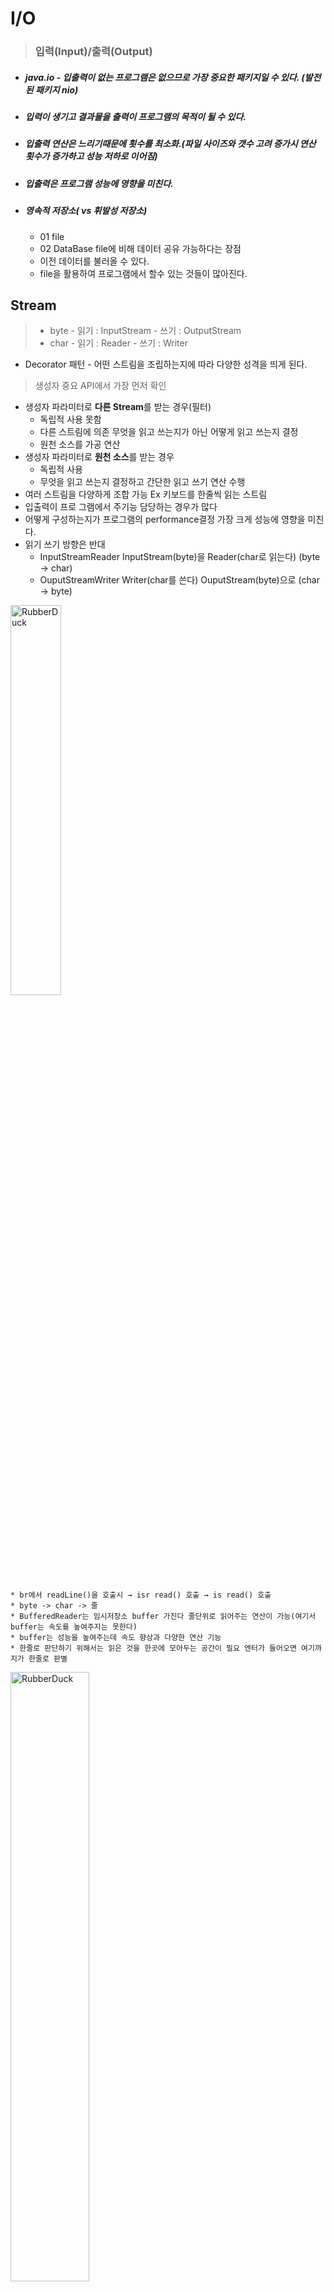 
# I/O
>### 입력(Input)/출력(Output)
* ##### java.io - 입출력이 없는 프로그램은 없으므로 가장 중요한 패키지일 수 있다. (발전된 패키지 nio)
* ##### 입력이 생기고 결과물을 출력이 프로그램의 목적이 될 수 있다.
* ##### 입출력 연산은 느리기때문에 횟수를 최소화.(파일 사이즈와 갯수 고려 증가시 연산 횟수가 증가하고 성능 저하로 이어짐)
* ##### 입출력은 프로그램 성능에 영향을 미친다.
* ##### 영속적 저장소( vs 휘발성 저장소)
    * 01 file
    * 02 DataBase file에 비해 데이터 공유 가능하다는 장점
    * 이전 데이터를 불러올 수 있다.
    * file을 활용하여 프로그램에서 할수 있는 것들이 많아진다.
## Stream
 > * byte - 읽기 : InputStream - 쓰기 : OutputStream
 > * char - 읽기 : Reader - 쓰기 : Writer
* Decorator 패턴 - 어떤 스트림을 조립하는지에 따라 다양한 성격을 띄게 된다.
> 생성자 중요 API에서 가장 먼저 확인
* 생성자 파라미터로 **다른 Stream**를 받는 경우(필터)
	*  독립적 사용 못함 
	*  다른 스트림에 의존 무엇을 읽고 쓰는지가 아닌 어떻게 읽고 쓰는지 결정
	*  원천 소스를 가공 연산
* 생성자 파라미터로 **원천 소스**를 받는 경우
	*  독립적 사용 
	*  무엇을 읽고 쓰는지 결정하고 간단한 읽고 쓰기 연산 수행
* 여러 스트림을 다양하게 조합 가능 Ex 키보드를 한줄씩 읽는 스트림
* 입출력이 프로 그램에서 주기능 담당하는 경우가 많다
* 어떻게 구성하는지가 프로그램의 performance결정 가장 크게 성능에 영향을 미친다.
* 읽기 쓰기 방향은 반대
	* InputStreamReader InputStream(byte)을 Reader(char로 읽는다) (byte -> char)
	* OuputStreamWriter Writer(char를 쓴다) OuputStream(byte)으로 (char -> byte)

<img src="https://postfiles.pstatic.net/MjAyMjA2MDhfNSAg/MDAxNjU0Njg0Mzc1NTY0.1ohc1pSPA6z_8xxMjNhRsjpnvK9HISpO-mHim1IPa5sg.i-m5QAQAIWmWDS-zsdAsGDZoGmNlok8LoOP3Mvypi-Ag.PNG.forget980/image.png?type=w580" width="40%" height="40%" title="px(픽셀) 크기 설정" alt="RubberDuck"></img>

	* br에서 readLine()을 호출시 → isr read() 호출 → is read() 호출
	* byte -> char -> 줄
	* BufferedReader는 임시저장소 buffer 가진다 줄단위로 읽어주는 연산이 가능(여기서 buffer는 속도를 높여주지는 못한다)
	* buffer는 성능을 높여주는데 속도 향상과 다양한 연산 기능
	* 한줄로 판단하기 위해서는 읽은 것을 한곳에 모아두는 공간이 필요 엔터가 들어오면 여기까지가 한줄로 판별
	
<img src="https://postfiles.pstatic.net/MjAyMjA2MDhfMTcz/MDAxNjU0Njg0ODk4Mjgw.2sr2-_ZTtWZLDQD6BsryR3tqOQPZQBnEWlAF0Fsqb1cg.V8UhnD3t8F6T9a2DUteKukcAoVo-_5XUYJZcM8h5EPsg.PNG.forget980/image.png?type=w580" width="50%" height="50%" title="px(픽셀) 크기 설정" alt="RubberDuck"></img>

	* pw에서 println() 호출시 fw write() 호출
	* pw fw char 연산
	* 쓰기는 원천소스를 쓰는 stream이 가장 나중에 등장 (읽기와 방향이 반대)
	* flush() 쓰기 연산시 필요 쓰기 또한 buffer를 사용 buffer는 다 채워야 나오지만 체워지지 않더라도 강제로 채워 내보낸다
	* 문자열 복수 char가 여러개 모일수 있는 공간이 필요 - 필터는 연산을 위해 대부분 buffer를 가진다.
	
> ### buffer

   * 읽은 값은 바이트 배열로 들어가 buffer의 크기만큼 들고올수 있다.
   * 입출력 연산이 컴퓨터 연산중 가장 오래 걸린다 횟수가 증가하면 오래 걸린다 buffer를 이용하여 입출력 연산을 줄인다.
   * 환경에 따라 버퍼 크기에 따른 성능 그래프가 달라짐 적당한 크기가 무엇인지 test 필요
   * 초반에는 급격하게 성능이 좋아지지만 일정 크기 이상이 되면 완만하게 증가(증가하는 버퍼에 비해 비효율적으로 성능 상승)

<img src="https://postfiles.pstatic.net/MjAyMjA2MDhfMjc4/MDAxNjU0Njc3NDM5Mzky.hIahpsKb5khuWxx0Nt1mZhJkfiQmKQUefhfNU2AlVL4g.UvC1HZ5_xmkHlKl7sT2eisUrNlamKEaYK0rAv5_AXHUg.PNG.forget980/image.png?type=w580" width="40%" height="40%" title="px(픽셀) 크기 설정" alt="RubberDuck"></img>

```java
public class IOEx1 {
	public static void fileCopy(String filePath){
		FileInputStream fis = null;
		FileOutputStream fos = null;
		int idx = filePath.lastIndexOf(".");
		String ext = filePath.substring(idx);//.txt
		String preName = filePath.substring(0, idx +1);
		String copyName = preName + "_copy" + ext;
		try{
			fis = new FileInputStream(filePath);
			fos = new FileOutputStream(copyName);
			byte[] buffer = new byte[4096];
			int count = -1;
			while((count = fis.read(buffer)) != -1){
				fos.write(buffer, 0, count);//buffer를 설정하고 시작 인덱스와 읽는 갯수
			}
			JOptionPane.showMessageDialog(
					null, "복사완료"
			);
		}catch(IOException e){
			e.printStackTrace();
		}finally {
			IOUtil.closeAll(fis, fos);
		}
	}
	public static void main(String[] args) {
		fileCopy("d:\\java\\Lotto.zip");
	}
}
```
  	 * 마지막에 buffer의 크기보다 적은 바이트를 읽을수 있도록 count 사용
   	
	 * count는 정확한 정보를 읽고 쓰기 위해 중요
> ### DataBase
* 입출력을 만들때 file를 직접 관리하는 경우 데이터를 어떻게 구분하여 읽고 쓸지 결정이 필요하다.
* DB는 file을 어떻게 추가하고 읽고 갱신하고 삭제할지 관리를 대신해준다.
* (Create Read Update Dlete)
* 모든 데이터를 DB로 관리하는 프로그램은 없다 일부 파일을 이용해 저장
> ### Properties
* properties는 간단한 데이터를 저장 할때도 쓰이지만 설정을 properties로 저장 할때 많이 쓰인다
* 저장 파일 유형 text, [XML](https://github.com/1000004/TIL/blob/main/XML.md)
```java
* 설정 파일을 왜 만드는가?
* 사용자는 프로그램을 사용시 설정을 변경하고 싶어도 프로그램언를 모르는기 때문에 변경이 불가능
* 사용자가 알수 있게 설정 파일 제작 파일 변경시 코드를 모르는 사용자도 프로그램을 다르게 동작하도록 만들수 있다.
* 접근 혀용 범위를 설정 파일을 만드는 프로그램 제공자가 결정하 수 있다.
* 사용자의 접근성 편의성 증가
* 코드를 변경하지 않고 프로그램이 다르게 동작하므로 유연해진다
* 상수로 정의했던것을 파일로 가져와 쓰면 코드 변경 없이 상수 수정이 가능
```
